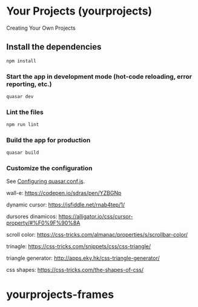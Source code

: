 # Your Projects (yourprojects)

Creating Your Own Projects

## Install the dependencies
```bash
npm install
```

### Start the app in development mode (hot-code reloading, error reporting, etc.)
```bash
quasar dev
```

### Lint the files
```bash
npm run lint
```

### Build the app for production
```bash
quasar build
```

### Customize the configuration
See [Configuring quasar.conf.js](https://quasar.dev/quasar-cli/quasar-conf-js).

wall-e: https://codepen.io/sdras/pen/YZBGNp

dynamic cursor: https://jsfiddle.net/rnab4tep/1/

dursores dinamicos: https://alligator.io/css/cursor-property/#%F0%9F%90%8A

scroll color: https://css-tricks.com/almanac/properties/s/scrollbar-color/

trinagle: https://css-tricks.com/snippets/css/css-triangle/

triangle generator: http://apps.eky.hk/css-triangle-generator/

css shapes: https://css-tricks.com/the-shapes-of-css/
<!-- <q-icon class="text-grey-9" name="mdi-google-nearby"></q-icon> -->
<!-- <q-icon class="text-grey-9" name="mdi-record"></q-icon> -->
<!-- <q-space/> -->
<!-- <q-icon class="text-grey-9" name="mdi-color-helper"></q-icon> -->
<!-- <q-icon class="text-grey-9" name="mdi-clock-digital"></q-icon> -->
<!-- <q-icon class="text-grey-9" name="mdi-brightness-1"></q-icon> -->
<!-- <q-icon class="text-grey-9" name="mdi-blur"></q-icon> -->
<!-- <q-icon class="text-grey-9" name="mdi-fingerprint"></q-icon> -->
<!-- <q-icon class="text-grey-9" name="mdi-checkbox-blank-circle"></q-icon> -->
<!-- color-helper -->
<!-- drag-horizontal -->
<!-- google-nearby -->
<!-- image-filter-center-focus  -->
<!-- loupe -->
<!-- magnify-scan -->
<!-- music-note-whole -->
<!-- nodejs -->
<!-- record -->
<!-- scan-helper -->
<!-- set-top-box -->
<!-- table-merge-cells -->
<!-- text-sort -->
<!-- toggle-switch -->
<!-- yeast -->
<!-- window-minimize -->
<!-- <q-icon class="text-grey-9" name="mdi-album"></q-icon> -->
<!-- <q-icon class="text-grey-9" name="mdi-camera-iris"></q-icon> -->
<!-- music-note-whole-dotted -->
# yourprojects-frames
